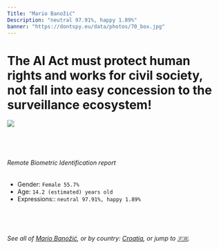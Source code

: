 ```yaml
---
Title: "Mario Banožić"
Description: "neutral 97.91%, happy 1.89%"
banner: "https://dontspy.eu/data/photos/70_box.jpg"
---
```


# The AI Act must protect human rights and works for civil society, not fall into easy concession to the surveillance ecosystem!

<link rel="stylesheet" type="text/css" href="/css/blog.css" />

<div class="is-fake" hidden>

_This is a **fake picture**_, we collect these anyway [because the AI Act](why-deepfake) negotiation moves in a way that would create more mess in our lives! for a longer explanation, read [The Dual Threat: How Losing the Biometric Battle Fuels Deepfake Proliferation](/blog/the-dual-threat-how-losing-the-biometric-battle-fuels-deepfake-proliferation/)

</div>

<!-- <img src="https://dontspy.eu/data/photos/54_box.jpg" /> -->
<img src="https://dontspy.eu/data/photos/70_box.jpg" />

## <br>

###### Remote Biometric Identification report

* <span class="label">Gender:</span> `Female 55.7%`
* <span class="label">Age:</span> `14.2 (estimated) years old`
* <span class="label">Expressions::</span> `neutral 97.91%, happy 1.89%`

## <br>

###### See all of [Mario Banožić](/policymaker#Mario%20Bano%C5%BEi%C4%87), or by country: [Croatia](/country#Croatia), or jump to [🇫🇷](/x/33).

## <br>